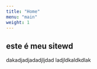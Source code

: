 ```yaml
---
title: "Home"
menu: "main"
weight: 1
---
```


## este é meu sitewd
dakadjadjadadjljdad
ladjldkaldkdlak
